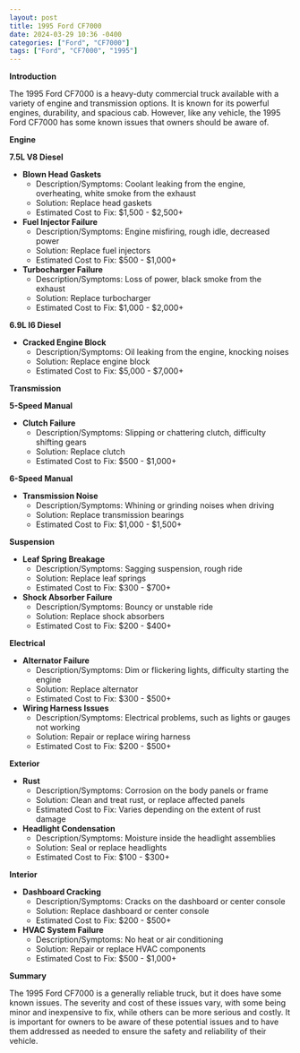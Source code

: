 ```yaml
---
layout: post
title: 1995 Ford CF7000
date: 2024-03-29 10:36 -0400
categories: ["Ford", "CF7000"]
tags: ["Ford", "CF7000", "1995"]
---
```

**Introduction**

The 1995 Ford CF7000 is a heavy-duty commercial truck available with a variety of engine and transmission options. It is known for its powerful engines, durability, and spacious cab. However, like any vehicle, the 1995 Ford CF7000 has some known issues that owners should be aware of.

**Engine**

**7.5L V8 Diesel**

* **Blown Head Gaskets**
    * Description/Symptoms: Coolant leaking from the engine, overheating, white smoke from the exhaust
    * Solution: Replace head gaskets
    * Estimated Cost to Fix: $1,500 - $2,500+
* **Fuel Injector Failure**
    * Description/Symptoms: Engine misfiring, rough idle, decreased power
    * Solution: Replace fuel injectors
    * Estimated Cost to Fix: $500 - $1,000+
* **Turbocharger Failure**
    * Description/Symptoms: Loss of power, black smoke from the exhaust
    * Solution: Replace turbocharger
    * Estimated Cost to Fix: $1,000 - $2,000+

**6.9L I6 Diesel**

* **Cracked Engine Block**
    * Description/Symptoms: Oil leaking from the engine, knocking noises
    * Solution: Replace engine block
    * Estimated Cost to Fix: $5,000 - $7,000+

**Transmission**

**5-Speed Manual**

* **Clutch Failure**
    * Description/Symptoms: Slipping or chattering clutch, difficulty shifting gears
    * Solution: Replace clutch
    * Estimated Cost to Fix: $500 - $1,000+

**6-Speed Manual**

* **Transmission Noise**
    * Description/Symptoms: Whining or grinding noises when driving
    * Solution: Replace transmission bearings
    * Estimated Cost to Fix: $1,000 - $1,500+

**Suspension**

* **Leaf Spring Breakage**
    * Description/Symptoms: Sagging suspension, rough ride
    * Solution: Replace leaf springs
    * Estimated Cost to Fix: $300 - $700+
* **Shock Absorber Failure**
    * Description/Symptoms: Bouncy or unstable ride
    * Solution: Replace shock absorbers
    * Estimated Cost to Fix: $200 - $400+

**Electrical**

* **Alternator Failure**
    * Description/Symptoms: Dim or flickering lights, difficulty starting the engine
    * Solution: Replace alternator
    * Estimated Cost to Fix: $300 - $500+
* **Wiring Harness Issues**
    * Description/Symptoms: Electrical problems, such as lights or gauges not working
    * Solution: Repair or replace wiring harness
    * Estimated Cost to Fix: $200 - $500+

**Exterior**

* **Rust**
    * Description/Symptoms: Corrosion on the body panels or frame
    * Solution: Clean and treat rust, or replace affected panels
    * Estimated Cost to Fix: Varies depending on the extent of rust damage
* **Headlight Condensation**
    * Description/Symptoms: Moisture inside the headlight assemblies
    * Solution: Seal or replace headlights
    * Estimated Cost to Fix: $100 - $300+

**Interior**

* **Dashboard Cracking**
    * Description/Symptoms: Cracks on the dashboard or center console
    * Solution: Replace dashboard or center console
    * Estimated Cost to Fix: $200 - $500+
* **HVAC System Failure**
    * Description/Symptoms: No heat or air conditioning
    * Solution: Repair or replace HVAC components
    * Estimated Cost to Fix: $500 - $1,000+

**Summary**

The 1995 Ford CF7000 is a generally reliable truck, but it does have some known issues. The severity and cost of these issues vary, with some being minor and inexpensive to fix, while others can be more serious and costly. It is important for owners to be aware of these potential issues and to have them addressed as needed to ensure the safety and reliability of their vehicle.
